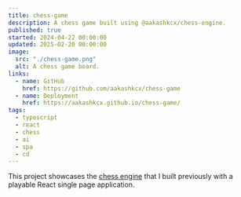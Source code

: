 ```yaml
---
title: chess-game
description: A chess game built using @aakashkcx/chess-engine.
published: true
started: 2024-04-22 00:00:00
updated: 2025-02-20 00:00:00
image:
  src: "./chess-game.png"
  alt: A chess game board.
links:
  - name: GitHub
    href: https://github.com/aakashkcx/chess-game
  - name: Deployment
    href: https://aakashkcx.github.io/chess-game/
tags:
  - typescript
  - react
  - chess
  - ai
  - spa
  - cd
---
```


This project showcases the [chess engine](/portfolio/project/chess-engine) that I built previously with a playable React single page application.
